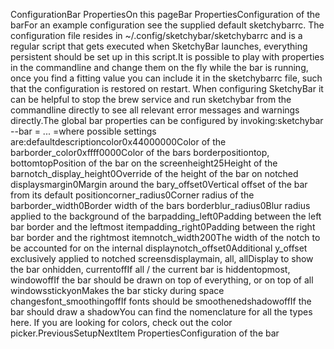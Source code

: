 ConfigurationBar PropertiesOn this pageBar PropertiesConfiguration of the bar​For an example configuration see the supplied default sketchybarrc.
The configuration file resides in ~/.config/sketchybar/sketchybarrc and is a
regular script that gets executed when SketchyBar launches, everything
persistent should be set up in this script.It is possible to play with properties in the commandline and change
them on the fly while the bar is running, once you find a fitting
value you can include it in the sketchybarrc file, such that the configuration
is restored on restart. When configuring SketchyBar it can be helpful to stop
the brew service and run sketchybar from the commandline directly to see all
relevant error messages and warnings directly.The global bar properties can be configured by invoking:sketchybar --bar = ... =where possible settings are:defaultdescriptioncolor0x44000000Color of the barborder\_color0xffff0000Color of the bars borderpositiontop, bottomtopPosition of the bar on the screenheight25Height of the barnotch\_display\_height0Override of the height of the bar on notched displaysmargin0Margin around the bary\_offset0Vertical offset of the bar from its default positioncorner\_radius0Corner radius of the barborder\_width0Border width of the bars borderblur\_radius0Blur radius applied to the background of the barpadding\_left0Padding between the left bar border and the leftmost itempadding\_right0Padding between the right bar border and the rightmost itemnotch\_width200The width of the notch to be accounted for on the internal displaynotch\_offset0Additional y\_offset exclusively applied to notched screensdisplaymain, all, allDisplay to show the bar onhidden, currentoffIf all / the current bar is hiddentopmost, windowoffIf the bar should be drawn on top of everything, or on top of all windowsstickyonMakes the bar sticky during space changesfont\_smoothingoffIf fonts should be smoothenedshadowoffIf the bar should draw a shadowYou can find the nomenclature for all the types here.
If you are looking for colors, check out the color picker.PreviousSetupNextItem PropertiesConfiguration of the bar